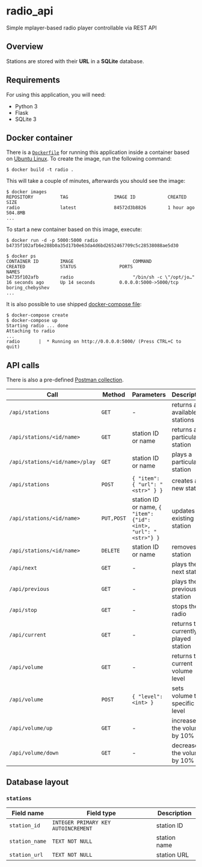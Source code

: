 # radio_api

Simple mplayer-based radio player controllable via REST API

## Overview

Stations are stored with their **URL** in a **SQLite** database.

## Requirements

For using this application, you will need:

- Python 3
- Flask
- SQLite 3

## Docker container

There is a [`Dockerfile`](Dockerfile) for running this application inside a container based on [Ubuntu Linux](https://www.ubuntu.com).
To create the image, run the following command:

```shell
$ docker build -t radio .
```

This will take a couple of minutes, afterwards you should see the image:
```shell
$ docker images
REPOSITORY          TAG                 IMAGE ID            CREATED             SIZE
radio               latest              84572d3b8826        1 hour ago          504.8MB
...
```

To start a new container based on this image, execute:

```shell
$ docker run -d -p 5000:5000 radio
b4735f102afb6e288b0a35d17b0e63da4d6bd2652467709c5c28538088ae5d30

$ docker ps
CONTAINER ID        IMAGE                      COMMAND                   CREATED             STATUS                PORTS                                                                                                  NAMES
b4735f102afb        radio                      "/bin/sh -c \"/opt/jo…"   16 seconds ago      Up 14 seconds         0.0.0.0:5000->5000/tcp                                                                                 boring_chebyshev
...
```

It is also possible to use shipped [docker-compose file](docker-compose.yml):

```shell
$ docker-compose create
$ docker-compose up
Starting radio ... done
Attaching to radio
...
radio       |  * Running on http://0.0.0.0:5000/ (Press CTRL+C to quit)
```

## API calls

There is also a pre-defined [Postman collection](postman.json).

| Call | Method | Parameters | Description |
| ---- | ------ | ---------- | ----------- |
| `/api/stations` | `GET` | - | returns all available stations |
| `/api/stations/<id/name>` | `GET` | station ID or name | returns a particular station |
| `/api/stations/<id/name>/play` | `GET` | station ID or name | plays a particular station |
| `/api/stations` | `POST` | `{ "item": { "url": "<str>" } }` | creates a new station |
| `/api/stations/<id/name>` | `PUT,POST` | station ID or name, `{ "item": {"id": <int>, "url": "<str>"} }` | updates an existing station |
| `/api/stations/<id/name>` | `DELETE` | station ID or name | removes a station |
| `/api/next` | `GET` | - | plays the next station |
| `/api/previous` | `GET` | - | plays the previous station |
| `/api/stop` | `GET` | - | stops the radio |
| `/api/current` | `GET` | - | returns the currently played station |
| `/api/volume` | `GET` | - | returns the current volume level |
| `/api/volume` | `POST` | `{ "level": <int> }` | sets volume to a specific level |
| `/api/volume/up` | `GET` | - | increases the volume by 10% |
| `/api/volume/down` | `GET` | - | decreases the volume by 10% |

## Database layout

### `stations`

| Field name | Field type | Description |
| ---------- | ---------- | ----------- |
| `station_id` | `INTEGER PRIMARY KEY AUTOINCREMENT` | station ID |
| `station_name` | `TEXT NOT NULL` | station name |
| `station_url` | `TEXT NOT NULL` | station URL |
